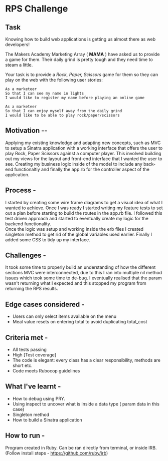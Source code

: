 # RPS Challenge

Task
----

Knowing how to build web applications is getting us almost there as web developers!

The Makers Academy Marketing Array ( **MAMA** ) have asked us to provide a game for them. Their daily grind is pretty tough and they need time to steam a little.

Your task is to provide a _Rock, Paper, Scissors_ game for them so they can play on the web with the following user stories:

```
As a marketeer
So that I can see my name in lights
I would like to register my name before playing an online game

As a marketeer
So that I can enjoy myself away from the daily grind
I would like to be able to play rock/paper/scissors
```

Motivation --
-----

Applying my existing knowledge and adapting new concepts, such as MVC to setup a Sinatra application with a working interface that offers the user to play Rock, Paper Scissors against a computer player. This involved building out my views for the layout and front-end interface that I wanted the user to see. Creating my business logic inside of the model to include any back-end functionaltiy and finally the app.rb for the controller aspect of the application. 



Process -
-----


I started by creating some wire frame diagrams to get a visual idea of what I wanted to achieve. Once I was ready I started writing my feature tests to set out a plan before starting to build the routes in the app.rb file. I followed this test driven approach and started to eventually create my logic for the backend functionality.  
Once the logic was setup and working inside the erb files I created singleton method to get rid of the global variables used earlier. Finally I added some CSS to tidy up my interface.


Challenges - 
-----

It took some time to properly build an understanding of how the different sections MVC were interconnected, due to this I ran into multiple nil method issues which took some time to de-bug. I eventually realised that the param wasn't returning what I expected and this stopped my program from returning the RPS results.

Edge cases considered -
-----
* Users can only select items available on the menu
* Meal value resets on entering total to avoid duplicating total_cost

Criteria met -
-----
* All tests passing
* High [Test coverage]
* The code is elegant: every class has a clear responsibility, methods are short etc. 
* Code meets Rubocop guidelines

What I've learnt - 
-----
* How to debug using PRY.
* Using inspect to uncover what is inside a data type ( param data in this case) 
* Singleton method
* How to build a Sinatra application

How to run - 
-----
Program created in Ruby. Can be ran directly from terminal, or inside IRB. (Follow install steps - https://github.com/ruby/irb)

